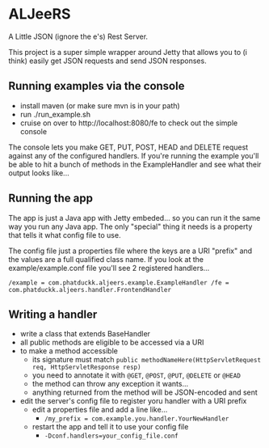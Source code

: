 # ALJeeRS

A Little JSON (ignore the e's) Rest Server.

This project is a super simple wrapper around Jetty that allows you to (i think) easily get JSON requests and send JSON responses.


## Running examples via the console

* install maven (or make sure mvn is in your path)
* run ./run_example.sh
* cruise on over to http://localhost:8080/fe to check out the simple console

The console lets you make GET, PUT, POST, HEAD and DELETE request against any of the configured handlers. If you're running the example
you'll be able to hit a bunch of methods in the ExampleHandler and see what their output looks like...

## Running the app

The app is just a Java app with Jetty embeded... so you can run it the same way you run any Java app.
The only "special" thing it needs is a property that tells it what config file to use.

The config file just a properties file where the keys are a URI "prefix" and the values are a full qualified class name.
If you look at the example/example.conf file you'll see 2 registered handlers...

`
/example = com.phatduckk.aljeers.example.ExampleHandler
/fe = com.phatduckk.aljeers.handler.FrontendHandler
`

## Writing a handler

* write a class that extends BaseHandler
* all public methods are eligible to be accessed via a URI
* to make a method accessible
    * its signature must match `public methodNameHere(HttpServletRequest req, HttpServletResponse resp)`
    * you need to annotate it with `@GET`, `@POST`, `@PUT`, `@DELETE` or `@HEAD`
    * the method can throw any exception it wants...
    * anything returned from the method will be JSON-encoded and sent
* edit the server's config file to register yoru handler with a URI prefix
    * edit a properties file and add a line like...
        * `/my_prefix = com.example.you.handler.YourNewHandler`
    * restart the app and tell it to use your config file
        * `-Dconf.handlers=your_config_file.conf`

